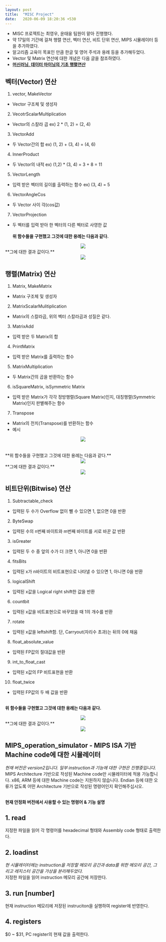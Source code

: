 ```yaml
---
layout: post
title:  "MISC Project"
date:   2020-06-09 18:20:36 +530
---
```


* MISC 프로젝트는 최영우, 윤태웅 팀원이 맡아 진행했다.
* 약 17일의 기간에 걸쳐 행렬 연산, 벡터 연산, 비트 단위 연산, MIPS 시뮬레이터 등을 추가하였다.
* 알고리즘 교육이 목표인 만큼 한글 및 영어 주석과 용례 등을 추가해두었다.
* Vector 및 Matrix 연산에 대한 개념은 다음 글을 참조하였다.
* **[머신러닝, 데이터 마이닝의 기초 행렬연산](https://ratsgo.github.io/linear%20algebra/2017/03/14/operations/)**

## 벡터(Vector) 연산
1. vector, MakeVector
 * Vector 구조체 및 생성자
2. VecotrScalarMultiplication
 * Vector의 스칼라 곱 ex) 2 * (1, 2) = (2, 4)
3. VectorAdd
 * 두 Vector간의 합 ex) (1, 2) + (3, 4) = (4, 6)
4. InnerProduct 
 * 두 Vector의 내적 ex) (1,2) * (3, 4) = 3 + 8 = 11
5. VectorLength
 * 입력 받은 벡터의 길이를 출력하는 함수 ex) (3, 4) = 5
6. VectorAngleCos
 * 두 Vector 사이 각(cos값)
7. VectorProjection
 * 두 벡터를 입력 받아 한 벡터의 다른 벡터로 사영한 값<br><br>
  **위 함수들을 구현했고 그것에 대한 용례는 다음과 같다.**<br>
<center>
 <img src = "https://20-1-skku-oss.github.io/2020-1-OSS-4/images/Vector_example.JPG">
</center>
  **그에 대한 결과 값이다.**<br>
<center>
 <img src = "https://20-1-skku-oss.github.io/2020-1-OSS-4/images/Vector_result.JPG">
</center>

## 행렬(Matrix) 연산
1. Matrix, MakeMatrix
 * Matrix 구조체 및 생성자
2. MatrixScalarMulitiplication
 * Matrix의 스칼라곱, 위의 벡터 스칼라곱과 성질은 같다.
3. MatrixAdd
 * 입력 받은 두 Matrix의 합
4. PrintMatrix
 * 입력 받은 Matrix를 출력하는 함수
5. MatrixMultiplication
 * 두 Matrix간의 곱을 반환하는 함수
6. isSquareMatrix, isSymmetric Matrix
 * 입력 받은 Matrix가 각각 정방행렬(Square Matrix)인지, 대칭행렬(Symmetric Matrix)인지 판별해주는 함수
7. Transpose
 * Matrix의 전치(Transpose)를 반환하는 함수
 * 예시
 <center>
 <img src = "https://20-1-skku-oss.github.io/2020-1-OSS-4/images/Transpose_result.JPG">
 </center>
<br><br>
  **위 함수들을 구현했고 그것에 대한 용례는 다음과 같다.**<br>
<center>
 <img src = "https://20-1-skku-oss.github.io/2020-1-OSS-4/images/Matrix_example.JPG">
</center>
  **그에 대한 결과 값이다.**<br>
<center>
 <img src = "https://20-1-skku-oss.github.io/2020-1-OSS-4/images/Matrix_result.JPG">
</center>

## 비트단위(Bitwise) 연산
1. Subtractable_check
 * 입력된 두 수가 Overflow 없이 뺄 수 있으면 1, 없으면 0을 반환
2. ByteSwap
 * 입력된 수의 n번째 바이트와 m번째 바이트를 서로 바꾼 값 반환
3. isGreater
 * 입력된 두 수 중 앞의 수가 더 크면 1, 아니면 0을 반환
4. fitsBits
 * 입력된 x가 n바이트의 비트표현으로 나타낼 수 있으면 1, 아니면 0을 반환
5. logicalShift
 * 입력된 x값을 Logical right shift한 값을 반환
6. countbit
 * 입력된 x값을 비트표현으로 바꾸었을 때 1의 개수를 반환
7. rotate
 * 입력된 x값을 leftshift함. 단, Carryout(자리수 초과)는 뒤의 0에 채움
8. float_absolute_value
 * 입력된 FP값의 절대값을 반환
9. int_to_float_cast
 * 입력된 x값의 FP 비트표현을 반환
10. float_twice
 * 입력된 FP값의 두 배 값을 반환<br><br>

   
  **위 함수들을 구현했고 그것에 대한 용례는 다음과 같다.**<br>
<center>
 <img src = "https://20-1-skku-oss.github.io/2020-1-OSS-4/images/Bitwise_example.JPG">
</center>
  **그에 대한 결과 값이다.**<br>
<center>
 <img src = "https://20-1-skku-oss.github.io/2020-1-OSS-4/images/Bitwise_result.JPG">
</center>


## MIPS_operation_simulator - MIPS ISA 기반 Machine code에 대한 시뮬레이터
*현재 버전은 version2입니다. 일부 instruction과 기능에 대한 구현은 진행중입니다.*<br>
MIPS Architecture 기반으로 작성된 Machine code만 시뮬레이터에 적용 가능합니다. x86, ARM 등에 대한 Machine code는 지원하지 않습니다. Endian 등에 대한 오류가 없도록 어떤 Architecture 기반으로 작성된 명령어인지 확인해주십시오.<br><br>

**현재 안정화 버전에서 사용할 수 있는 명령어 & 기능 설명**<br>
## 1. read <filename>
 지정한 파일을 읽어 각 명령어를 hexadecimal 형태와 Assembly code 형태로 출력한다.<br>
## 2. loadinst <filename>
 *현 시뮬레이터에는 instruction을 저장할 메모리 공간과 data를 위한 메모리 공간, 그리고 레지스터 공간을 가상을 분리해두었다.*<br>
 지정한 파일을 읽어 instruction 메모리 공간에 저장한다.
## 3. run [number]
 현재 instruction 메모리에 저장된 instruciton을 실행하여 register에 반영한다.<br>
## 4. registers
 $0 ~ $31, PC register의 현재 값을 출력한다.
